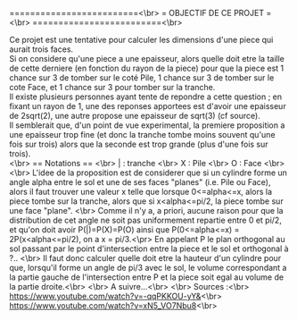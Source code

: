 =========================<\br>
= OBJECTIF DE CE PROJET =<\br>
=========================<\br>

Ce projet est une tentative pour calculer les dimensions d'une piece qui aurait trois faces.</br>
Si on considere qu'une piece a une epaisseur, alors quelle doit etre la taille de cette derniere (en fonction du rayon de la piece) pour que la piece est 1 chance sur 3 de tomber sur le coté Pile, 1 chance sur 3 de tomber sur le cote Face, et 1 chance sur 3 pour tomber sur la tranche.</br>
Il existe plusieurs personnes ayant tente de repondre a cette question ; en fixant un rayon de 1, une des reponses apportees est d'avoir une epaisseur de 2sqrt(2), une autre propose une epaisseur de sqrt(3) (cf source). </br>
Il semblerait que, d'un point de vue experimental, la premiere proposition a une epaisseur trop fine (et donc la tranche tombe moins souvent qu'une fois sur trois) alors que la seconde est trop grande (plus d'une fois sur trois).</br>
<\br>
== Notations == <\br>
| : tranche <\br>
X : Pile <\br>
O : Face <\br>
<\br>
L'idee de la proposition est de considerer que si un cylindre forme un angle alpha entre le sol et une de ses faces "planes" (i.e. Pile ou Face), alors il faut trouver une valeur x telle que lorsque 0<=alpha<=x, alors la piece tombe sur la tranche, alors que si x<alpha<=pi/2, la piece tombe sur une face "plane". <\br>
Comme il n'y a, a priori, aucune raison pour que la distribution de cet angle ne soit pas uniformement repartie entre 0 et pi/2, et qu'on doit avoir P(|)=P(X)=P(O) ainsi que P(0<=alpha<=x) = 2P(x<alpha<=pi/2), on a x = pi/3.<\pr>
En appelant P le plan orthogonal au sol passant par le point d'intersection entre la piece et le sol et orthogonal à ?.. <\br>
Il faut donc calculer quelle doit etre la hauteur d'un cylindre pour que, lorsqu'il forme un angle de pi/3 avec le sol, le volume correspondant a la partie gauche de l'intersection entre P et la piece soit egal au volume de la partie droite.<\br>
<\br>
A suivre...<\br>
<\br>
Sources :<\br> 
https://www.youtube.com/watch?v=-qqPKKOU-yY&<\br>
https://www.youtube.com/watch?v=xN5_VO7Nbu8<\br>

